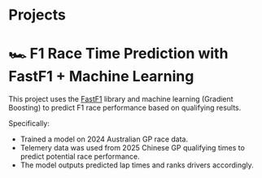 # Projects

# 🏎️ F1 Race Time Prediction with FastF1 + Machine Learning  

This project uses the [FastF1](https://theoehrly.github.io/Fast-F1/) library and machine learning (Gradient Boosting) to predict F1 race performance based on qualifying results.  

Specifically:
- Trained a model on 2024 Australian GP race data.  
- Telemery data was used from 2025 Chinese GP qualifying times to predict potential race performance.  
- The model outputs predicted lap times and ranks drivers accordingly.  
